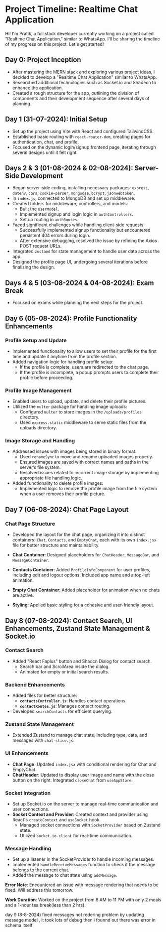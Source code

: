 # Project Timeline: Realtime Chat Application

Hi! I'm Pratik, a full stack developer currently working on a project called "Realtime Chat Application," similar to WhatsApp. I'll be sharing the timeline of my progress on this project. Let's get started!

## Day 0: Project Inception
- After mastering the MERN stack and exploring various project ideas, I decided to develop a "Realtime Chat Application" similar to WhatsApp.
- Researched additional technologies such as Socket.io and Shadecn to enhance the application.
- Created a rough structure for the app, outlining the division of components and their development sequence after several days of planning.

## Day 1 (31-07-2024): Initial Setup
- Set up the project using Vite with React and configured TailwindCSS.
- Established basic routing with `react-router-dom`, creating pages for authentication, chat, and profile.
- Focused on the dynamic login/signup frontend page, iterating through several designs until it felt right.

## Days 2 & 3 (01-08-2024 & 02-08-2024): Server-Side Development
- Began server-side coding, installing necessary packages: `express`, `dotenv`, `cors`, `cookie-parser`, `mongoose`, `bcrypt`, `jsonwebtoken`.
- In `index.js`, connected to MongoDB and set up middleware.
- Created folders for middleware, controllers, and models:
  - Built the `UserModel`.
  - Implemented signup and login logic in `authControllers`.
  - Set up routing in `authRoutes`.
- Faced significant challenges while handling client-side requests:
  - Successfully implemented signup functionality but encountered persistent 404 errors during login.
  - After extensive debugging, resolved the issue by refining the Axios POST request URLs.
- Integrated `zustand` for state management to handle user data across the app.
- Designed the profile page UI, undergoing several iterations before finalizing the design.

## Days 4 & 5 (03-08-2024 & 04-08-2024): Exam Break
- Focused on exams while planning the next steps for the project.

## Day 6 (05-08-2024): Profile Functionality Enhancements

### Profile Setup and Update
- Implemented functionality to allow users to set their profile for the first time and update it anytime from the profile section.
- Added navigation logic for handling profile setup:
  - If the profile is complete, users are redirected to the chat page.
  - If the profile is incomplete, a popup prompts users to complete their profile before proceeding.

### Profile Image Management
- Enabled users to upload, update, and delete their profile pictures.
- Utilized the `multer` package for handling image uploads:
  - Configured `multer` to store images in the `/uploads/profiles` directory.
  - Used `express.static` middleware to serve static files from the uploads directory.

### Image Storage and Handling
- Addressed issues with images being stored in binary format:
  - Used `renameSync` to move and rename uploaded images properly.
  - Ensured images are saved with correct names and paths in the server’s file system.
  - Resolved issues related to incorrect image storage by implementing appropriate file handling logic.
- Added functionality to delete profile images:
  - Implemented logic to remove the profile image from the file system when a user removes their profile picture.

## Day 7 (06-08-2024): Chat Page Layout

### Chat Page Structure
- Developed the layout for the chat page, organizing it into distinct containers: `Chat`, `Contacts`, and `EmptyChat`, each with its own `index.jsx` file for better structure and maintainability.

- **Chat Container**: Designed placeholders for `ChatHeader`, `MessageBar`, and `MessageContainer`.
- **Contacts Container**: Added `ProfileInfoComponent` for user profiles, including edit and logout options. Included app name and a top-left animation.
- **Empty Chat Container**: Added placeholder for animation when no chats are active.
- **Styling**: Applied basic styling for a cohesive and user-friendly layout.

## Day 8 (07-08-2024): Contact Search, UI Enhancements, Zustand State Management & Socket.io

### Contact Search
- Added "React Faplus" button and Shadcn Dialog for contact search.
  - Search bar and ScrollArea inside the dialog.
  - Animated for empty or initial search results.

### Backend Enhancements
- Added files for better structure:
  - **`contactsController.js`**: Handles contact operations.
  - **`contactRoutes.js`**: Manages contact routing.
- Developed `searchContacts` for efficient querying.

### Zustand State Management
- Extended Zustand to manage chat state, including type, data, and messages with `chat-slice.js`.

### UI Enhancements
- **Chat Page**: Updated `index.jsx` with conditional rendering for Chat and EmptyChat.
- **ChatHeader**: Updated to display user image and name with the close button on the right. Integrated `closeChat` from `useAppStore`.

### Socket Integration
- Set up Socket.io on the server to manage real-time communication and user connections.
- **Socket Context and Provider**: Created context and provider using React's `createContext` and `useSocket` hook.
  - Managed socket connections with `SocketProvider` based on Zustand state.
  - Utilized `socket.io-client` for real-time communication.

### Message Handling
- Set up a listener in the SocketProvider to handle incoming messages.
- Implemented `handleReceiveMessages` function to check if the message belongs to the current chat.
- Added the message to chat state using `addMessage`.

**Error Note**: Encountered an issue with message rendering that needs to be fixed. Will address this tomorrow.

**Work Duration**: Worked on the project from 8 AM to 11 PM with only 2 meals and a 1-hour tea break(less than 2 hrs).

day 9 (8-8-2024)
fixed messages not redering problem by updating message model , it took lots of debug then i founnd out there was error in schema itself
